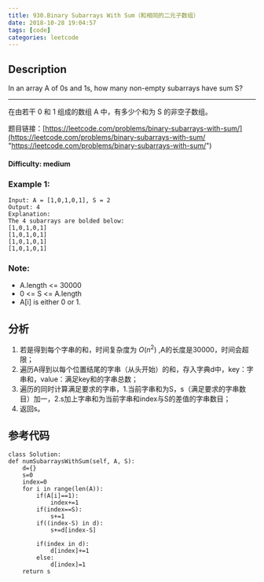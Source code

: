 ```yaml
---
title: 930.Binary Subarrays With Sum（和相同的二元子数组）
date: 2018-10-28 19:04:57
tags: [code]
categories: leetcode
---
```

## Description

In an array A of 0s and 1s, how many non-empty subarrays have sum S?

---

在由若干 0 和 1  组成的数组 A 中，有多少个和为 S 的非空子数组。

题目链接：[https://leetcode.com/problems/binary-subarrays-with-sum/](https://leetcode.com/problems/binary-subarrays-with-sum/ "https://leetcode.com/problems/binary-subarrays-with-sum/")

#### Difficulty: medium

<!-- more -->

### Example 1:

	Input: A = [1,0,1,0,1], S = 2
	Output: 4
	Explanation: 
	The 4 subarrays are bolded below:
	[1,0,1,0,1]
	[1,0,1,0,1]
	[1,0,1,0,1]
	[1,0,1,0,1]

### Note:

- A.length <= 30000
- 0 <= S <= A.length
- A[i] is either 0 or 1.

## 分析

1. 若是得到每个字串的和，时间复杂度为 $O(n^2)$ ,A的长度是30000，时间会超限；
2. 遍历A得到以每个位置结尾的字串（从头开始）的和，存入字典d中，key：字串和，value：满足key和的字串总数；
3. 遍历的同时计算满足要求的字串，1.当前字串和为S，s（满足要求的字串数目）加一，2.s加上字串和为当前字串和index与S的差值的字串数目；
4. 返回s。 

## 参考代码

	class Solution:
    def numSubarraysWithSum(self, A, S):
        d={}
        s=0
        index=0
        for i in range(len(A)):
            if(A[i]==1):
                index+=1
            if(index==S):
                s+=1
            if((index-S) in d):
                s+=d[index-S]
            
            if(index in d):
                d[index]+=1
            else:
                d[index]=1
        return s